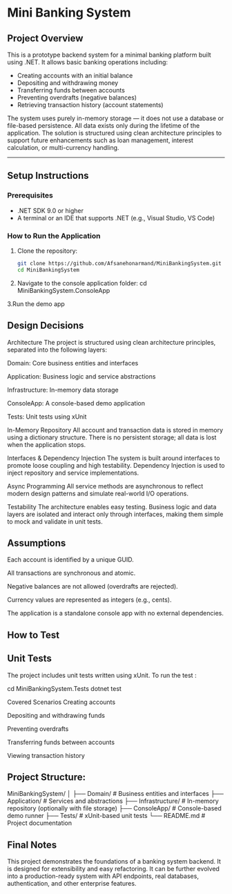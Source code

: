 ﻿# Mini Banking System

## Project Overview

This is a prototype backend system for a minimal banking platform built using .NET. It allows basic banking operations including:

- Creating accounts with an initial balance
- Depositing and withdrawing money
- Transferring funds between accounts
- Preventing overdrafts (negative balances)
- Retrieving transaction history (account statements)

The system uses purely in-memory storage — it does not use a database or file-based persistence. All data exists only during the lifetime of the application. The solution is structured using clean architecture principles to support future enhancements such as loan management, interest calculation, or multi-currency handling.

---

## Setup Instructions

### Prerequisites

- .NET SDK 9.0 or higher
- A terminal or an IDE that supports .NET (e.g., Visual Studio, VS Code)

### How to Run the Application

1. Clone the repository:

   ```bash
   git clone https://github.com/Afsanehonarmand/MiniBankingSystem.git
   cd MiniBankingSystem


2. Navigate to the console application folder: cd MiniBankingSystem.ConsoleApp

3.Run the demo app



## Design Decisions
Architecture
The project is structured using clean architecture principles, separated into the following layers:

Domain: Core business entities and interfaces

Application: Business logic and service abstractions

Infrastructure: In-memory data storage

ConsoleApp: A console-based demo application

Tests: Unit tests using xUnit

In-Memory Repository
All account and transaction data is stored in memory using a dictionary structure. There is no persistent storage; all data is lost when the application stops.

Interfaces & Dependency Injection
The system is built around interfaces to promote loose coupling and high testability. Dependency Injection is used to inject repository and service implementations.

Async Programming
All service methods are asynchronous to reflect modern design patterns and simulate real-world I/O operations.

Testability
The architecture enables easy testing. Business logic and data layers are isolated and interact only through interfaces, making them simple to mock and validate in unit tests.

## Assumptions
Each account is identified by a unique GUID.

All transactions are synchronous and atomic.

Negative balances are not allowed (overdrafts are rejected).

Currency values are represented as integers (e.g., cents).

The application is a standalone console app with no external dependencies.

## How to Test
## Unit Tests

The project includes unit tests written using xUnit. To run the test :

cd MiniBankingSystem.Tests
dotnet test

Covered Scenarios
Creating accounts

Depositing and withdrawing funds

Preventing overdrafts

Transferring funds between accounts

Viewing transaction history

## Project Structure:
MiniBankingSystem/
│
├── Domain/               # Business entities and interfaces
├── Application/          # Services and abstractions
├── Infrastructure/       # In-memory repository (optionally with file storage)
├── ConsoleApp/           # Console-based demo runner
├── Tests/                # xUnit-based unit tests
└── README.md             # Project documentation


## Final Notes
This project demonstrates the foundations of a banking system backend. It is designed for extensibility and easy refactoring. It can be further evolved into a production-ready system with API endpoints, real databases, authentication, and other enterprise features.

